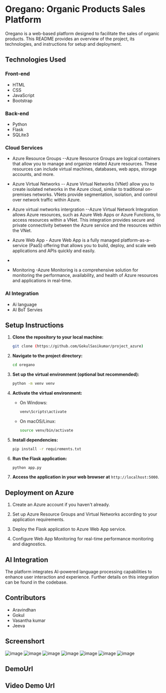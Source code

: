 # Oregano: Organic Products Sales Platform

Oregano is a web-based platform designed to facilitate the sales of organic products. This README provides an overview of the project, its technologies, and instructions for setup and deployment.

## Technologies Used

### Front-end
- HTML
- CSS
- JavaScript
- Bootstrap

### Back-end
- Python
- Flask
- SQLite3

### Cloud Services
- Azure Resource Groups --Azure Resource Groups are logical containers that allow you to manage and organize related Azure resources. These resources can include virtual machines, databases, web apps, storage accounts, and more.
  
- Azure Virtual Networks -- Azure Virtual Networks (VNet) allow you to create isolated networks in the Azure cloud, similar to traditional on-premises networks. VNets provide segmentation, isolation, and control over network traffic within Azure.

- Azure virtual nwtworks intergration --Azure Virtual Network Integration allows Azure resources, such as Azure Web Apps or Azure Functions, to access resources within a VNet. This integration provides secure and private connectivity between the Azure service and the resources within the VNet.
  
- Azure Web App - Azure Web App is a fully managed platform-as-a-service (PaaS) offering that allows you to build, deploy, and scale web applications and APIs quickly and easily.
- 
- Monitoring -Azure Monitoring is a comprehensive solution for monitoring the performance, availability, and health of Azure resources and applications in real-time.

### AI Integration
- Ai language
- AI BoT Servies

## Setup Instructions

1. **Clone the repository to your local machine:**
    ```bash
    git clone (https://github.com/GokulSasikumar/project_azure)
    ```

2. **Navigate to the project directory:**
    ```bash
    cd oregano
    ```

3. **Set up the virtual environment (optional but recommended):**
    ```bash
    python -m venv venv
    ```

4. **Activate the virtual environment:**
    - On Windows:
        ```bash
        venv\Scripts\activate
        ```
    - On macOS/Linux:
        ```bash
        source venv/bin/activate
        ```

5. **Install dependencies:**
    ```bash
    pip install -r requirements.txt
    ```

6. **Run the Flask application:**
    ```bash
    python app.py
    ```

7. **Access the application in your web browser at** `http://localhost:5000`.

## Deployment on Azure

1. Create an Azure account if you haven't already.

2. Set up Azure Resource Groups and Virtual Networks according to your application requirements.

3. Deploy the Flask application to Azure Web App service.

4. Configure Web App Monitoring for real-time performance monitoring and diagnostics.

## AI Integration

The platform integrates AI-powered language processing capabilities to enhance user interaction and experience. Further details on this integration can be found in the codebase.

## Contributors

- Aravindhan
- Gokul
- Vasantha kumar
- Jeeva


## Screenshort
![image](https://github.com/GokulSasikumar/project_azure/assets/153825084/3fc0c4fe-b636-4f86-8311-c281cfeec30b)
![image](https://github.com/GokulSasikumar/project_azure/assets/153825084/ec23cc5d-6871-45ba-b1b9-559b078a310f)
![image](https://github.com/GokulSasikumar/project_azure/assets/153825084/0b6450ef-0be6-4e14-8711-5396a877c73e)
![image](https://github.com/GokulSasikumar/project_azure/assets/153825084/5395a83d-9342-4b44-af25-4ce70490c11a)
![image](https://github.com/GokulSasikumar/project_azure/assets/153825084/d1b3834a-e6a9-411a-b447-bd4dda9a516c)
![image](https://github.com/GokulSasikumar/project_azure/assets/153825084/9d905f35-4410-4314-8102-40e9e06099f1)
![image](https://github.com/GokulSasikumar/project_azure/assets/153825084/1f3e83d2-a32a-4cab-ac5c-64503da7fe36)








## DemoUrl

## Video Demo Url


